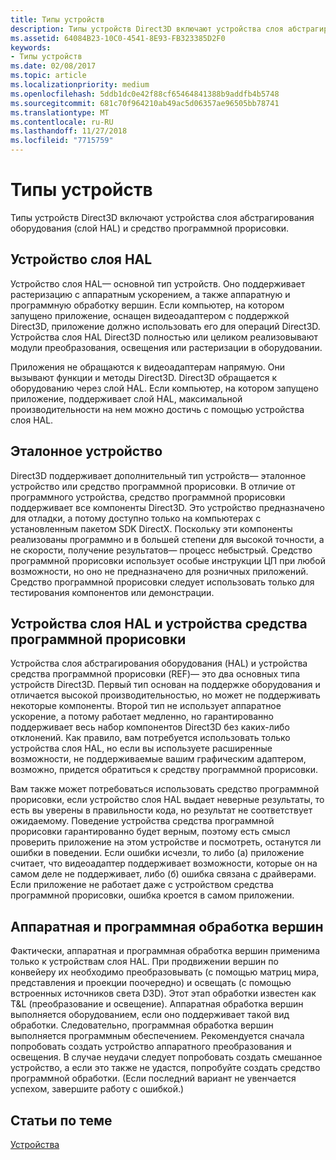 ```yaml
---
title: Типы устройств
description: Типы устройств Direct3D включают устройства слоя абстрагирования оборудования (слой HAL) и средство программной прорисовки.
ms.assetid: 64084B23-10C0-4541-8E93-FB323385D2F0
keywords:
- Типы устройств
ms.date: 02/08/2017
ms.topic: article
ms.localizationpriority: medium
ms.openlocfilehash: 5ddb1dc0e42f88cf65464841388b9addfb4b5748
ms.sourcegitcommit: 681c70f964210ab49ac5d06357ae96505bb78741
ms.translationtype: MT
ms.contentlocale: ru-RU
ms.lasthandoff: 11/27/2018
ms.locfileid: "7715759"
---
```

# <a name="device-types"></a>Типы устройств


Типы устройств Direct3D включают устройства слоя абстрагирования оборудования (слой HAL) и средство программной прорисовки.

## <a name="span-idhaldevicespanspan-idhaldevicespanspan-idhaldevicespanhal-device"></a><span id="HAL_Device"></span><span id="hal_device"></span><span id="HAL_DEVICE"></span>Устройство слоя HAL


Устройство слоя HAL— основной тип устройств. Оно поддерживает растеризацию с аппаратным ускорением, а также аппаратную и программную обработку вершин. Если компьютер, на котором запущено приложение, оснащен видеоадаптером с поддержкой Direct3D, приложение должно использовать его для операций Direct3D. Устройства слоя HAL Direct3D полностью или целиком реализовывают модули преобразования, освещения или растеризации в оборудовании.

Приложения не обращаются к видеоадаптерам напрямую. Они вызывают функции и методы Direct3D. Direct3D обращается к оборудованию через слой HAL. Если компьютер, на котором запущено приложение, поддерживает слой HAL, максимальной производительности на нем можно достичь с помощью устройства слоя HAL.

## <a name="span-idreferencedevicespanspan-idreferencedevicespanspan-idreferencedevicespanreference-device"></a><span id="Reference_Device"></span><span id="reference_device"></span><span id="REFERENCE_DEVICE"></span>Эталонное устройство


Direct3D поддерживает дополнительный тип устройств— эталонное устройство или средство программной прорисовки. В отличие от программного устройства, средство программной прорисовки поддерживает все компоненты Direct3D. Это устройство предназначено для отладки, а потому доступно только на компьютерах с установленным пакетом SDK DirectX. Поскольку эти компоненты реализованы программно и в большей степени для высокой точности, а не скорости, получение результатов— процесс небыстрый. Средство программной прорисовки использует особые инструкции ЦП при любой возможности, но оно не предназначено для розничных приложений. Средство программной прорисовки следует использовать только для тестирования компонентов или демонстрации.

## <a name="span-idhalvsrefspanspan-idhalvsrefspanspan-idhalvsrefspanhal-vs-ref-devices"></a><span id="HAL_vs_REF"></span><span id="hal_vs_ref"></span><span id="HAL_VS_REF"></span>Устройства слоя HAL и устройства средства программной прорисовки


Устройства слоя абстрагирования оборудования (HAL) и устройства средства программной прорисовки (REF)— это два основных типа устройств Direct3D. Первый тип основан на поддержке оборудования и отличается высокой производительностью, но может не поддерживать некоторые компоненты. Второй тип не использует аппаратное ускорение, а потому работает медленно, но гарантированно поддерживает весь набор компонентов Direct3D без каких-либо отклонений. Как правило, вам потребуется использовать только устройства слоя HAL, но если вы используете расширенные возможности, не поддерживаемые вашим графическим адаптером, возможно, придется обратиться к средству программной прорисовки.

Вам также может потребоваться использовать средство программной прорисовки, если устройство слоя HAL выдает неверные результаты, то есть вы уверены в правильности кода, но результат не соответствует ожидаемому. Поведение устройства средства программной прорисовки гарантированно будет верным, поэтому есть смысл проверить приложение на этом устройстве и посмотреть, останутся ли ошибки в поведении. Если ошибки исчезли, то либо (а) приложение считает, что видеоадаптер поддерживает возможности, которые он на самом деле не поддерживает, либо (б) ошибка связана с драйверами. Если приложение не работает даже с устройством средства программной прорисовки, ошибка кроется в самом приложении.

## <a name="span-idhardwarevssoftwarespanspan-idhardwarevssoftwarespanspan-idhardwarevssoftwarespanhardware-vs-software-vertex-processing"></a><span id="Hardware_vs_Software"></span><span id="hardware_vs_software"></span><span id="HARDWARE_VS_SOFTWARE"></span>Аппаратная и программная обработка вершин


Фактически, аппаратная и программная обработка вершин применима только к устройствам слоя HAL. При продвижении вершин по конвейеру их необходимо преобразовывать (с помощью матриц мира, представления и проекции поочередно) и освещать (с помощью встроенных источников света D3D). Этот этап обработки известен как T&L (преобразование и освещение). Аппаратная обработка вершин выполняется оборудованием, если оно поддерживает такой вид обработки. Следовательно, программная обработка вершин выполняется программным обеспечением. Рекомендуется сначала попробовать создать устройство аппаратного преобразования и освещения. В случае неудачи следует попробовать создать смешанное устройство, а если это также не удастся, попробуйте создать средство программной обработки. (Если последний вариант не увенчается успехом, завершите работу с ошибкой.)

## <a name="span-idrelated-topicsspanrelated-topics"></a><span id="related-topics"></span>Статьи по теме


[Устройства](devices.md)

 

 




